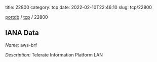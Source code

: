 title: 22800
category: tcp
date: 2022-02-10T22:46:10
slug: tcp/22800

[portdb](/) / [tcp](/category/tcp.html) / 22800


## IANA Data

_Name:_ aws-brf

_Description:_ Telerate Information Platform LAN

